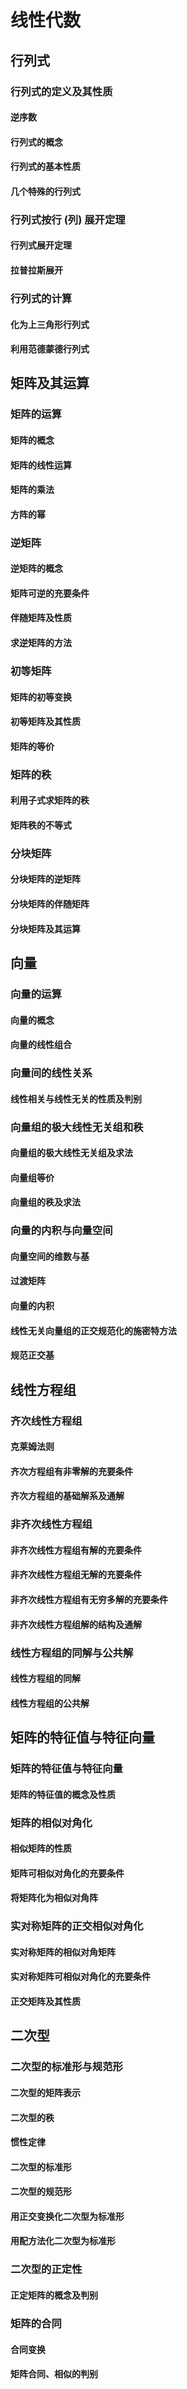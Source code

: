 # 线性代数

## 行列式

### 行列式的定义及其性质

#### 逆序数
#### 行列式的概念
#### 行列式的基本性质
#### 几个特殊的行列式

### 行列式按行 (列) 展开定理

#### 行列式展开定理
#### 拉普拉斯展开

### 行列式的计算

#### 化为上三角形行列式
#### 利用范德蒙德行列式

## 矩阵及其运算

### 矩阵的运算

#### 矩阵的概念
#### 矩阵的线性运算
#### 矩阵的乘法
#### 方阵的幂

### 逆矩阵

#### 逆矩阵的概念
#### 矩阵可逆的充要条件
#### 伴随矩阵及性质
#### 求逆矩阵的方法

### 初等矩阵

#### 矩阵的初等变换
#### 初等矩阵及其性质
#### 矩阵的等价

### 矩阵的秩

#### 利用子式求矩阵的秩
#### 矩阵秩的不等式

### 分块矩阵

#### 分块矩阵的逆矩阵
#### 分块矩阵的伴随矩阵
#### 分块矩阵及其运算

## 向量

### 向量的运算

#### 向量的概念
#### 向量的线性组合

### 向量间的线性关系

#### 线性相关与线性无关的性质及判别

### 向量组的极大线性无关组和秩

#### 向量组的极大线性无关组及求法
#### 向量组等价
#### 向量组的秩及求法

### 向量的内积与向量空间

#### 向量空间的维数与基
#### 过渡矩阵
#### 向量的内积
#### 线性无关向量组的正交规范化的施密特方法
#### 规范正交基

## 线性方程组

### 齐次线性方程组

#### 克莱姆法则
#### 齐次方程组有非零解的充要条件
#### 齐次方程组的基础解系及通解

### 非齐次线性方程组

#### 非齐次线性方程组有解的充要条件
#### 非齐次线性方程组无解的充要条件
#### 非齐次线性方程组有无穷多解的充要条件
#### 非齐次线性方程组解的结构及通解

### 线性方程组的同解与公共解

#### 线性方程组的同解
#### 线性方程组的公共解

## 矩阵的特征值与特征向量

### 矩阵的特征值与特征向量

#### 矩阵的特征值的概念及性质

### 矩阵的相似对角化

#### 相似矩阵的性质
#### 矩阵可相似对角化的充要条件
#### 将矩阵化为相似对角阵

### 实对称矩阵的正交相似对角化

#### 实对称矩阵的相似对角矩阵
#### 实对称矩阵可相似对角化的充要条件
#### 正交矩阵及其性质

## 二次型

### 二次型的标准形与规范形

#### 二次型的矩阵表示
#### 二次型的秩
#### 惯性定律
#### 二次型的标准形
#### 二次型的规范形
#### 用正交变换化二次型为标准形
#### 用配方法化二次型为标准形

### 二次型的正定性

#### 正定矩阵的概念及判别

### 矩阵的合同

#### 合同变换
#### 矩阵合同、相似的判别